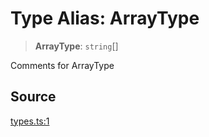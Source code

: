 # Type Alias: ArrayType

> **ArrayType**: `string`[]

Comments for ArrayType

## Source

[types.ts:1](http://source-url)
